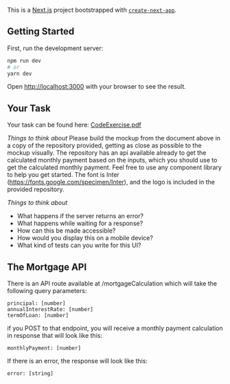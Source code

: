 This is a [Next.js](https://nextjs.org/) project bootstrapped with [`create-next-app`](https://github.com/vercel/next.js/tree/canary/packages/create-next-app).

## Getting Started

First, run the development server:

```bash
npm run dev
# or
yarn dev
```

Open [http://localhost:3000](http://localhost:3000) with your browser to see the result.

## Your Task

Your task can be found here:
[CodeExercise.pdf](https://github.com/Produce8/P8FrontendAssignment/files/7866197/CodeExercise.pdf)

*Things to think about*
Please build the mockup from the document above in a copy of the repository provided, getting as close as possible to the mockup visually. The repository has an api available already to get the calculated monthly payment based on the inputs, which you should use to get the calculated monthly payment. Feel free to use any component library to help you get started. The font is Inter (https://fonts.google.com/specimen/Inter), and the logo is included in the provided repository.

*Things to think about*
- What happens if the server returns an error?
- What happens while waiting for a response?
- How can this be made accessible?
- How would you display this on a mobile device?
- What kind of tests can you write for this UI?

## The Mortgage API

There is an API route available at /mortgageCalculation which will take the following query parameters:

```
principal: [number]
annualInterestRate: [number]
termOfLoan: [number]
```

if you POST to that endpoint, you will receive a monthly payment calculation in response that will look like this:

```
monthlyPayment: [number]
```

If there is an error, the response will look like this:

```
error: [string]
```

